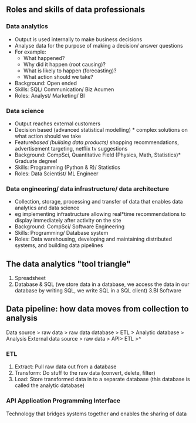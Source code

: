## Roles and skills of data professionals
### Data analytics
* Output is used internally to make business decisions
* Analyse data for the purpose of making a decision/ answer questions
* For example:
  * What happened?
  * Why did it happen (root causing)?
  * What is likely to happen (forecasting)?
  * What action should we take?
* Background: Open ended
* Skills: SQL/ Communication/ Biz Acumen
* Roles: Analyst/ Marketing/ BI

### Data science
* Output reaches external customers
* Decision based (advanced statistical modelling) * complex solutions on what action should we take
* Feature*based (building data products)* shopping recommendations, advertisement targeting, netflix tv suggestions
* Background: CompSci, Quantitative Field (Physics, Math, Statistics)* Graduate degree!
* Skills: Programming (Python & R)/ Statistics
* Roles: Data Scientist/ ML Engineer

### Data engineering/ data infrastructure/ data architecture
* Collection, storage, processing and transfer of data that enables data analytics and data science
* eg implementing infrastructure allowing real*time recommendations to display immediately after activity on the site
* Background: CompSci/ Software Engineering
* Skills: Programming/ Database system
* Roles: Data warehousing, developing and maintaining distributed systems, and building data pipelines

## The data analytics "tool triangle" </h2>
1. Spreadsheet
2. Database & SQL  (we store data in a database, we access the data in our database by writing SQL, we write SQL in a SQL client)
3.BI Software

## Data pipeline: how data moves from collection to analysis</h2>
Data source > raw data > raw data database > ETL > Analytic database > Analysis
External data source > raw data > API> ETL >^

### ETL
1. Extract: Pull raw data out from a database
2. Transform: Do stuff to the raw data (convert, delete, filter)
3. Load: Store transformed data in to a separate database (this database is called the analytic database)

### API Application Programming Interface
Technology that bridges systems together and enables the sharing of data
